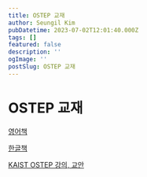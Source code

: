 ```yaml
---
title: OSTEP 교재
author: Seungil Kim
pubDatetime: 2023-07-02T12:01:40.000Z
tags: []
featured: false
description: ''
ogImage: ''
postSlug: OSTEP 교재
---
```

# OSTEP 교재

[영어책](https://pages.cs.wisc.edu/~remzi/OSTEP/)

[한글책](https://github.com/remzi-arpacidusseau/ostep-translations/tree/master/korean)

[KAIST OSTEP 강의, 교안](https://oslab.kaist.ac.kr/ostepslides/)
